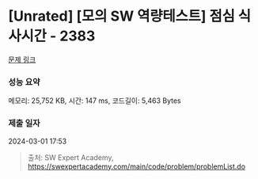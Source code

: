# [Unrated] [모의 SW 역량테스트] 점심 식사시간 - 2383 

[문제 링크](https://swexpertacademy.com/main/code/problem/problemDetail.do?contestProbId=AV5-BEE6AK0DFAVl) 

### 성능 요약

메모리: 25,752 KB, 시간: 147 ms, 코드길이: 5,463 Bytes

### 제출 일자

2024-03-01 17:53



> 출처: SW Expert Academy, https://swexpertacademy.com/main/code/problem/problemList.do